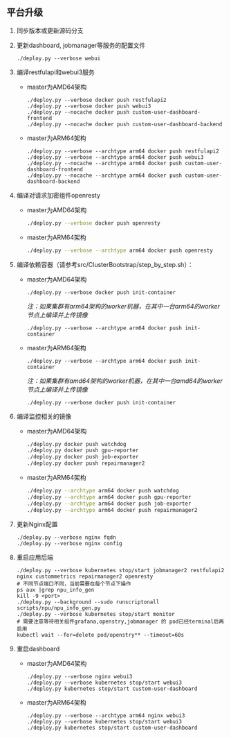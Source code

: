 平台升级
-------------------------------------------------------------------------------

1. 同步版本或更新源码分支

2. 更新dashboard, jobmanager等服务的配置文件
    ```
    ./deploy.py --verbose webui         
    ```
3. 编译restfulapi和webui3服务
    - master为AMD64架构
        ```
        ./deploy.py --verbose docker push restfulapi2
        ./deploy.py --verbose docker push webui3
        ./deploy.py --nocache docker push custom-user-dashboard-frontend
        ./deploy.py --nocache docker push custom-user-dashboard-backend
        ```
    - master为ARM64架构
        ```
        ./deploy.py --verbose --archtype arm64 docker push restfulapi2
        ./deploy.py --verbose --archtype arm64 docker push webui3
        ./deploy.py --nocache --archtype arm64 docker push custom-user-dashboard-frontend
        ./deploy.py --nocache --archtype arm64 docker push custom-user-dashboard-backend
        ```
4. 编译对请求加密组件openresty

    * master为AMD64架构
        ```bash script
        ./deploy.py --verbose docker push openresty
        ```
    * master为ARM64架构
        ```bash script
        ./deploy.py --verbose --archtype arm64 docker push openresty
        ```

5. 编译依赖容器（请参考src/ClusterBootstrap/step_by_step.sh）：
    * master为AMD64架构
        ```
        ./deploy.py --verbose docker push init-container
        ```
        *注：如果集群有arm64架构的worker机器，在其中一台arm64的worker节点上编译并上传镜像*
        ```
        ./deploy.py --verbose --archtype arm64 docker push init-container
        ```
   * master为ARM64架构
        ```
        ./deploy.py --verbose --archtype arm64 docker push init-container
        ```
        *注：如果集群有amd64架构的worker机器，在其中一台amd64的worker节点上编译并上传镜像*
        ```
        ./deploy.py --verbose docker push init-container
        ```

6. 编译监控相关的镜像
    - master为AMD64架构
        ```bash script
        ./deploy.py docker push watchdog
        ./deploy.py docker push gpu-reporter
        ./deploy.py docker push job-exporter
        ./deploy.py docker push repairmanager2
        ```
    - master为ARM64架构
        ```bash script
        ./deploy.py --archtype arm64 docker push watchdog
        ./deploy.py --archtype arm64 docker push gpu-reporter
        ./deploy.py --archtype arm64 docker push job-exporter
        ./deploy.py --archtype arm64 docker push repairmanager2
        ```

7. 更新Nginx配置
    ```
    ./deploy.py --verbose nginx fqdn
    ./deploy.py --verbose nginx config
    ```

8.  重启应用后端
    ```
    ./deploy.py --verbose kubernetes stop/start jobmanager2 restfulapi2 nginx custommetrics repairmanager2 openresty
    # 不同节点端口不同，当前需要在每个节点下操作
    ps aux |grep npu_info_gen
    kill -9 <port>
    ./deploy.py --background --sudo runscriptonall scripts/npu/npu_info_gen.py
    ./deploy.py --verbose kubernetes stop/start monitor
    # 需要注意等待相关组件grafana,openstry,jobmanager 的 pod已经terminal后再启用
    kubectl wait --for=delete pod/openstry** --timeout=60s
    ```

7. 重启dashboard
    - master为AMD64架构
        ```
        ./deploy.py --verbose nginx webui3
        ./deploy.py --verbose kubernetes stop/start webui3
        ./deploy.py kubernetes stop/start custom-user-dashboard
        ```
    - master为ARM64架构
        ```
        ./deploy.py --verbose --archtype arm64 nginx webui3
        ./deploy.py --verbose kubernetes stop/start webui3
        ./deploy.py kubernetes stop/start custom-user-dashboard
        ```
